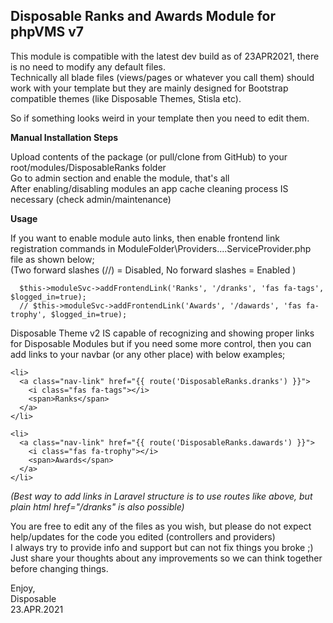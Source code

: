 ## Disposable Ranks and Awards Module for phpVMS v7

This module is compatible with the latest dev build as of 23APR2021, there is no need to modify any default files.  
Technically all blade files (views/pages or whatever you call them) should work with your template but they are mainly designed for Bootstrap compatible themes (like Disposable Themes, Stisla etc). 

So if something looks weird in your template then you need to edit them.

**Manual Installation Steps**

Upload contents of the package (or pull/clone from GitHub) to your root/modules/DisposableRanks folder  
Go to admin section and enable the module, that's all  
After enabling/disabling modules an app cache cleaning process IS necessary (check admin/maintenance)

**Usage**

If you want to enable module auto links, then enable frontend link registration commands in ModuleFolder\Providers\....ServiceProvider.php file as shown below;  
(Two forward slashes (//) = Disabled, No forward slashes = Enabled )
```
  $this->moduleSvc->addFrontendLink('Ranks', '/dranks', 'fas fa-tags', $logged_in=true);
  // $this->moduleSvc->addFrontendLink('Awards', '/dawards', 'fas fa-trophy', $logged_in=true);
```
    
Disposable Theme v2 IS capable of recognizing and showing proper links for Disposable Modules but if you need some more control, then you can add links to your navbar (or any other place) with below examples;
```
<li>
  <a class="nav-link" href="{{ route('DisposableRanks.dranks') }}">
    <i class="fas fa-tags"></i>
    <span>Ranks</span>
  </a>
</li>

<li>
  <a class="nav-link" href="{{ route('DisposableRanks.dawards') }}">
    <i class="fas fa-trophy"></i>
    <span>Awards</span>
  </a>
</li>
```
*(Best way to add links in Laravel structure is to use routes like above, but plain html href="/dranks" is also possible)*

You are free to edit any of the files as you wish, but please do not expect help/updates for the code you edited (controllers and providers)  
I always try to provide info and support but can not fix things you broke ;) Just share your thoughts about any improvements so we can think together before changing things.

Enjoy,  
Disposable  
23.APR.2021  
